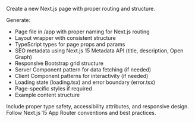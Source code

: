 Create a new Next.js page with proper routing and structure.

Generate:
- Page file in /app with proper naming for Next.js routing
- Layout wrapper with consistent structure
- TypeScript types for page props and params
- SEO metadata using Next.js 15 Metadata API (title, description, Open Graph)
- Responsive Bootstrap grid structure
- Server Component pattern for data fetching (if needed)
- Client Component patterns for interactivity (if needed)
- Loading state (loading.tsx) and error boundary (error.tsx)
- Page-specific styles if required
- Example content structure

Include proper type safety, accessibility attributes, and responsive design. Follow Next.js 15 App Router conventions and best practices.
